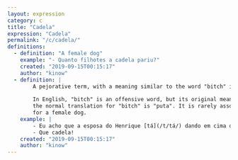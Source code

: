 ```yaml
---
layout: expression
category: c
title: "Cadela"
expression: "Cadela"
permalink: "/c/cadela/"
definitions:
  - definition: "A female dog"
    example: "- Quanto filhotes a cadela pariu?"
    created: "2019-09-15T00:15:17"
    author: "kinow"
  - definition: |
        A pejorative term, with a meaning similar to the word "bitch" in English.
        
        In English, "bitch" is an offensive word, but its original meaning was female dog. In Portuguese
        the normal translation for "bitch" is "puta". It is rarely associated with its other possible translation
        for a female dog.
    example: |
        - Eu acho que a esposa do Henrique [tá](/t/tá/) dando em cima do meu namorado!
        - Que cadela!
    created: "2019-09-15T00:15:17"
    author: "kinow"
---
```

